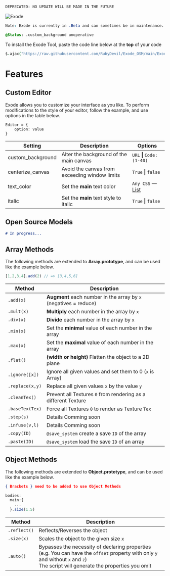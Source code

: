 ```diff
DEPRECATED: NO UPDATE WILL BE MADE IN THE FUTURE
```

![Exode](https://fontmeme.com/permalink/210712/c072cd76192d267f5d1729b84c1f1642.png)
```css
Note: Exode is currently in .Beta and can sometimes be in maintenance. @Unstable
```
```css
@Status: .custom_background unoperative
```


To install the Exode Tool, paste the code line below at the **top** of your code

```coffee
$.ajax("https://raw.githubusercontent.com/RubyDevil/Exode_OSM/main/Exode.js").done(eval).fail(console.log);
```

# Features

## Custom Editor
Exode allows you to customize your interface as you like. To perform modifications to the style of your editor, follow the example, and use options in the table below.
```
Editor = {
    option: value
}
```

| Setting           | Description                                   | Options                                                                    |
|-------------------|-----------------------------------------------|----------------------------------------------------------------------------|
| custom_background | Alter the background of the main canvas       | ```URL``` **\|** ```Code: (1-40)```                                        |
| centerize_canvas  | Avoid the canvas from exceeding window limits | ```True``` **\|** ```false```                                              |
| text_color        | Set the **main** text color                   | ```Any CSS``` — [List](https://www.w3schools.com/colors/colors_groups.asp) |
| italic            | Set the **main** text style to italic         | ```True``` **\|** ```false```                                              |



## Open Source Models
```markdown
# In progress...
```


## Array Methods
The following methods are extended to **Array.prototype**, and can be used like the example below.
```js
[1,2,3,4].add(2) // => [3,4,5,6]
```
| Method          | Description                                                      |
|-----------------|------------------------------------------------------------------|
| `.add(x)`       | **Augment** each number in the array by `x` (negatives = reduce) |
| `.mult(x)`      | **Multiply** each number in the array by `x`                     |
| `.div(x)`       | **Divide** each number in the array by `x`                       |
| `.min(x)`       | Set the **minimal** value of each number in the array            |
| `.max(x)`       | Set the **maximal** value of each number in the array            |
| `.flat()`       | **(width or height)** Flatten the object to a 2D plane           |
| `.ignore([x])`  | Ignore all given values and set them to 0 (`x` is Array)         |
| `.replace(x,y)` | Replace all given values `x` by the value `y`                    |
| `.cleanTex()`   | Prevent all Textures `0` from rendering as a different Texture   |
| `.baseTex(Tex)` | Force all Textures `0` to render as Texture `Tex`                |
| `.step(s)`      | Details Comming soon                                             |
| `.infuse(v,l)`  | Details Comming soon                                             |
| `.copy(ID)`     | `@save_system` create a save `ID` of the array                   |
| `.paste(ID)`    | `@save_system` load the save `ID` of an array                    |


## Object Methods
The following methods are extended to **Object.prototype**, and can be used like the example below.
```json
{ Brackets } need to be added to use Object Methods
```
```js
bodies:
  main:{
    ...
  }.size(1.5)
```
| Method       | Description                                                                         |
|--------------|-------------------------------------------------------------------------------------|
| `.reflect()` | Reflects/Reverses the object                                                        |
| `.size(x)`   | Scales the object to the given size `x`                                             |
| `.auto()`    | Bypasses the necessity of declaring properties <br /> (e.g. You can have the `offset` property with only `y` and without `x` and `z`) <br /> The script will generate the properties you omit |

